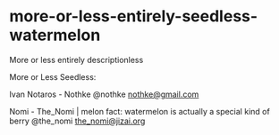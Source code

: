 # more-or-less-entirely-seedless-watermelon
More or less entirely descriptionless

More or Less Seedless:

Ivan Notaros - Nothke
@nothke
nothke@gmail.com

Nomi - The_Nomi | melon fact: watermelon is actually a special kind of berry
@the_nomi
the_nomi@jizai.org

